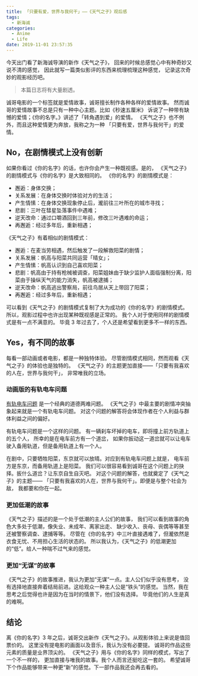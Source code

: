 ```yaml
---
title: 「只要有爱，世界与我何干」——《天气之子》观后感
tags:
  - 新海诚
categories:
  - Anime
  - Life
date: 2019-11-01 23:57:35
---
```



今天出门看了新海诚导演的新作《天气之子》，
回来的时候总感觉心中有种奇妙又说不清的感觉，
因此就写一篇类似影评的东西来梳理梳理这种感觉，
记录这次奇妙的观影经历吧。

<!--more-->

> 本篇日志将有大量剧透。

诚哥电影的一个标签就是爱情故事，诚哥擅长制作各种各样的爱情故事。
然而诚哥的爱情故事不总是只有一种中心主题。比如《秒速五厘米》
诉说了一种带有缺憾的爱情；《你的名字。》讲述了「转角遇到爱」的爱情。
《天气之子》也不例外，而且这种爱情更为奔放，我称之为一种
「只要有爱，世界与我何干」的爱情。

## No，在剧情模式上没有创新

如果你看过《你的名字》的话，也许你会产生一种既视感。是的，
《天气之子》的剧情模式与《你的名字》是大致相同的。
《你的名字》的剧情模式是：

- 邂逅：身体交换；
- 关系发展：在身体交换时体验对方的生活；
- 产生情愫：在身体交换现象停止后，瀧前往三叶所在的城市寻找；
- 悲剧：三叶在彗星坠落事件中遇难；
- 逆天改命：通过口嚼酒回到三年前，修改三叶遇难的命运；
- 再邂逅：经过多年后，重新相遇；

《天气之子》有着相似的剧情模式：

- 邂逅：在麦当劳相遇，然后触发了一段解救阳菜的剧情；
- 关系发展：帆高与阳菜共同运营「晴女」；
- 产生情愫：帆高认识到自己喜欢阳菜；
- 悲剧：帆高由于持有枪械被调查，阳菜姐妹由于缺少监护人面临强制分离，阳菜由于操纵天气的能力消失，帆高被逮捕；
- 逆天改命：帆高逃出警察局，前往鸟居从天上带回了阳菜；
- 再邂逅：经过多年后，重新相遇；

可以看到《天气之子》的剧情模式复制了大为成功的《你的名字》的剧情模式。
所以，观影过程中也许出现某种既视感是正常的。
我个人对于使用同样的剧情模式是有一点不满意的。
毕竟 3 年过去了，个人还是希望看到更多不一样的东西。

## Yes，有不同的故事

每看一部动画或者电影，都是一种独特体验。
尽管剧情模式相同，然而观看《天气之子》的体验也是独特的。
《天气之子》的主题更加直接——「只要有我喜欢的人在，世界与我何干」，
非常唯我的立场。

### 动画版的有轨电车问题

[有轨电车问题](https://zh.wikipedia.org/wiki/%E6%9C%89%E8%BD%A8%E7%94%B5%E8%BD%A6%E9%9A%BE%E9%A2%98)
是一个经典的道德两难问题。
《天气之子》中最主要的剧情冲突抽象起来就是一个有轨电车问题。
对这个问题的解答将会体现作者在个人利益与群体利益之间的偏好。

有轨电车问题是一个这样的问题。
有一辆刹车坏掉的电车，即将撞上前方轨道上的五个人，
所幸的是在电车前方有一个道岔，
如果你扳动这一道岔就可以让电车驶入备用轨道，但是备用轨道上有一个人。

在剧中，只要牺牲阳菜，东京就可以放晴。对应到有轨电车问题上就是，
电车前方是东京，而备用轨道上是阳菜。
我们可以很容易看到诚哥在这个问题上的抉择。扳什么道岔？让东京自生自灭吧。
对这个问题的解答，也就奠定了《天气之子》的主题——
「只要有我喜欢的人在，世界与我何干」。即便是与整个社会为敌，
我都要和你在一起。

### 更加低潮的故事

《天气之子》描述的是一个处于低潮的主人公们的故事，
我们可以看到故事的角色大多处于低潮，像失业、未成年、离家出走、
缺少收入、丧母、丧偶等等甚至还被警察调查、逮捕等等。
尽管在《你的名字》中三叶直接遇难了，但瀧依然是衣食无忧、不用担心生活的状态的。
所以我认为，《天气之子》的低潮更加的“低”。给人一种喘不过气来的感觉。

### 更加“无谋”的故事

《天气之子》的故事推进，我认为更加“无谋”一点。主人公们似乎没有思考，
没有选择地直接奔着结局前进。这给观众一种主人公是“铁头”的感觉。
当然，我在思考之后觉得也许是因为在当时的情景下，他们没有选择。
毕竟他们的人生是真的难啊。

## 结论

离《你的名字》3 年之后，诚哥交出新作《天气之子》。从观影体验上来说是值回票价的。
这里没有提电影的画面以及音乐，我认为没有必要提。
诚哥的作品这些元素的质量是业界顶尖的。
《天气之子》用与《你的名字》同样的模式，写出了一个不一样的，
更加直接与唯我的故事。我个人而言还挺吃这一套的。
希望诚哥下个作品能够带来一种更“新”的感觉。下一部作品我还会再去看的。
